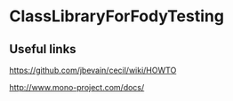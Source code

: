 # ClassLibraryForFodyTesting
## Useful links
https://github.com/jbevain/cecil/wiki/HOWTO

http://www.mono-project.com/docs/
